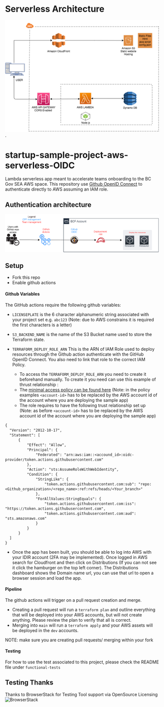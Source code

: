 # Serverless Architecture

![Serverless Architecture](./resources/serverless-architecture.png).

# startup-sample-project-aws-serverless-OIDC
Lambda serverless app meant to accelerate teams onboarding to the BC Gov SEA AWS space.
This repository use [Github OpenID Connect](https://docs.github.com/en/actions/deployment/security-hardening-your-deployments/configuring-openid-connect-in-amazon-web-services) to authenticate directly to AWS assuming an IAM role.

## Authentication architecture
![](resources/GitHub-OIDC_arch.png)

## Setup
- Fork this repo
- Enable github actions
#### Github Variables
The GitHub actions require the following github variables:
  - `LICENSEPLATE` is the 6 character alphanumeric string  associated with your project set e.g. `abc123` (Note: due to AWS constrains it is required the first characters is a letter)
  - `S3_BACKEND_NAME` is the name of the S3 Bucket name used to store the Terraform state.
  - `TERRAFORM_DEPLOY_ROLE_ARN` This is the ARN of IAM Role used to deploy resources through the Github action authenticate with the GitHub OpenID Connect. You also need to link that role to the correct IAM Policy.

    - To access the `TERRAFORM_DEPLOY_ROLE_ARN` you need to create it beforehand manually. To create it you need can use this example of thrust relationship :
    - The [minimal access policy can be found here](resources/deployement-policy.json) (Note: in the policy examples `<account-id>` has to be replaced by the AWS account id of the account where you are deploying the sample app)
    - The role requires to have the following trust relationship set up  (Note: as before `<account-id>` has to be replaced by the AWS account id of the account where you are deploying the sample app)
  ```
  {
    "Version": "2012-10-17",
    "Statement": [
        {
            "Effect": "Allow",
            "Principal": {
                "Federated": "arn:aws:iam::<accound_id>:oidc-provider/token.actions.githubusercontent.com"
            },
            "Action": "sts:AssumeRoleWithWebIdentity",
            "Condition": {
                "StringLike": {
                    "token.actions.githubusercontent.com:sub": "repo:<Github_organization>/<repo_name>:ref:refs/heads/<Your_branch>"
                },
                "ForAllValues:StringEquals": {
                    "token.actions.githubusercontent.com:iss": "https://token.actions.githubusercontent.com",
                    "token.actions.githubusercontent.com:aud": "sts.amazonaws.com"
                }
            }
        }
    ]
}
  ```

  - Once the app has been built, you should be able to log into AWS with your IDIR account (2FA may be implemented). Once logged in AWS search for Cloudfront and then click on Distributions (If you can not see it click the hamburger on the top left corner). The Distributions dashboard shows the Domain name url, you can use that url to open a browser session and load the app.


#### Pipeline
The github actions will trigger on a pull request creation and merge.
- Creating a pull request will run a `terraform plan` and outline everything that will be deployed into your AWS accounts, but will not create anything. Please review the plan to verify that all is correct.
- Merging into `main` will run a `terraform apply` and your AWS assets will be deployed in the `dev` accounts.

NOTE: make sure you are creating pull requests/ merging within your fork


#### Testing
For how to use the test associated to this project, please check the README file under `functional-tests`


## Testing Thanks

Thanks to BrowserStack for Testing Tool support via OpenSource Licensing ![BrowserStack](docs/resources/browserstack-logo-white-small.png)


